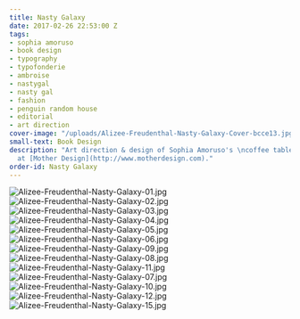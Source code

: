 ```yaml
---
title: Nasty Galaxy
date: 2017-02-26 22:53:00 Z
tags:
- sophia amoruso
- book design
- typography
- typofonderie
- ambroise
- nastygal
- nasty gal
- fashion
- penguin random house
- editorial
- art direction
cover-image: "/uploads/Alizee-Freudenthal-Nasty-Galaxy-Cover-bcce13.jpg"
small-text: Book Design
description: "Art direction & design of Sophia Amoruso's \ncoffee table book. Completed
  at [Mother Design](http://www.motherdesign.com)."
order-id: Nasty Galaxy
---
```


![Alizee-Freudenthal-Nasty-Galaxy-01.jpg](/uploads/Alizee-Freudenthal-Nasty-Galaxy-01.jpg)![Alizee-Freudenthal-Nasty-Galaxy-02.jpg](/uploads/Alizee-Freudenthal-Nasty-Galaxy-02.jpg)![Alizee-Freudenthal-Nasty-Galaxy-03.jpg](/uploads/Alizee-Freudenthal-Nasty-Galaxy-03.jpg)![Alizee-Freudenthal-Nasty-Galaxy-04.jpg](/uploads/Alizee-Freudenthal-Nasty-Galaxy-04.jpg)![Alizee-Freudenthal-Nasty-Galaxy-05.jpg](/uploads/Alizee-Freudenthal-Nasty-Galaxy-05.jpg)![Alizee-Freudenthal-Nasty-Galaxy-06.jpg](/uploads/Alizee-Freudenthal-Nasty-Galaxy-06.jpg)![Alizee-Freudenthal-Nasty-Galaxy-09.jpg](/uploads/Alizee-Freudenthal-Nasty-Galaxy-09.jpg)![Alizee-Freudenthal-Nasty-Galaxy-08.jpg](/uploads/Alizee-Freudenthal-Nasty-Galaxy-08.jpg)![Alizee-Freudenthal-Nasty-Galaxy-11.jpg](/uploads/Alizee-Freudenthal-Nasty-Galaxy-11.jpg)![Alizee-Freudenthal-Nasty-Galaxy-07.jpg](/uploads/Alizee-Freudenthal-Nasty-Galaxy-07.jpg)![Alizee-Freudenthal-Nasty-Galaxy-10.jpg](/uploads/Alizee-Freudenthal-Nasty-Galaxy-10.jpg)![Alizee-Freudenthal-Nasty-Galaxy-12.jpg](/uploads/Alizee-Freudenthal-Nasty-Galaxy-12.jpg)![Alizee-Freudenthal-Nasty-Galaxy-15.jpg](/uploads/Alizee-Freudenthal-Nasty-Galaxy-15.jpg)